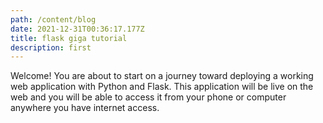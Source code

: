 ```yaml
---
path: /content/blog
date: 2021-12-31T00:36:17.177Z
title: flask giga tutorial
description: first
---
```


Welcome! You are about to start on a journey toward deploying a working web application with Python and Flask. This application will be live on the web and you will be able to access it from your phone or computer anywhere you have internet access.
